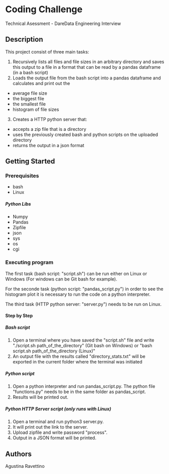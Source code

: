 # Coding Challenge

Technical Asessment - DareData Engineering Interview

## Description

This project consist of three main tasks:
 1. Recursively lists all files and file sizes in an arbitrary directory and saves this output to a file in a format that can be read by a pandas dataframe (in a bash script)
 2. Loads the output file from the bash script into a pandas dataframe and calculates and print out the
   - average file size
   - the biggest file
   - the smallest file
   - histogram of file sizes
 3. Creates a HTTP python server that:
   - accepts a zip file that is a directory
   - uses the previously created bash and python scripts on the uploaded directory
   - returns the output in a json format

## Getting Started

### Prerequisites
* bash
* Linux

##### Python Libs
* Numpy
* Pandas
* Zipfile
* json
* sys
* os
* cgi
 
### Executing program

The first task (bash script: "script.sh") can be run either on Linux or Windows (For windows can be Git bash for example).

For the seconde task (python script: "pandas_script.py") in order to see the histogram plot it is necessary to run the code on a python interpreter.

The third task (HTTP python server: "server.py") needs to be run on Linux.

#### Step by Step
##### Bash script 
1. Open a terminal where you have saved the "script.sh" file and write "./script.sh path_of_the_directory" (Git bash on Windows) or "bash script.sh path_of_the_directory (Linux)"
2. An output file with the results called "directory_stats.txt" will be exported in the current folder where the terminal was initiated 

##### Python script
1. Open a python interpreter and run pandas_script.py. The python file "functions.py" needs to be in the same folder as pandas_script.
2. Results will be printed out. 

##### Python HTTP Server script (only runs with Linux)
1. Open a terminal and run python3 server.py. 
2. It will print out the link to the server.
3. Upload zipfile and write password "process".
4. Output in a JSON format will be printed. 

## Authors

Agustina Ravettino 
